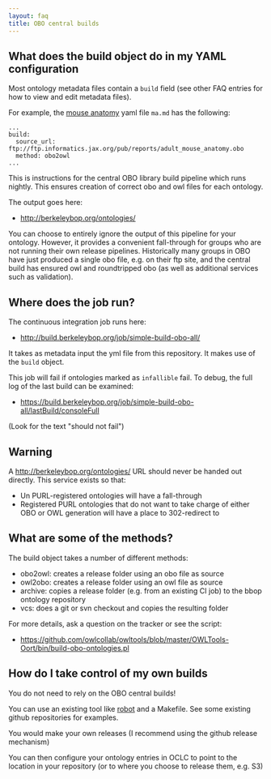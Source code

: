 ```yaml
---
layout: faq
title: OBO central builds
---
```


## What does the build object do in my YAML configuration

Most ontology metadata files contain a `build` field (see other FAQ
entries for how to view and edit metadata files).

For example, the [mouse anatomy](/ontology/ma.html) yaml file `ma.md` has the following:

```
...
build:
  source_url: ftp://ftp.informatics.jax.org/pub/reports/adult_mouse_anatomy.obo
  method: obo2owl
...
```

This is instructions for the central OBO library build pipeline which
runs nightly. This ensures creation of correct obo and owl files for
each ontology.

The output goes here:

 * http://berkeleybop.org/ontologies/

You can choose to entirely ignore the output of this pipeline for your
ontology. However, it provides a convenient fall-through for groups
who are not running their own release pipelines. Historically many
groups in OBO have just produced a single obo file, e.g. on their ftp
site, and the central build has ensured owl and roundtripped obo (as
well as additional services such as validation).

## Where does the job run?

The continuous integration job runs here:

 * http://build.berkeleybop.org/job/simple-build-obo-all/

It takes as metadata input the yml file from this repository. It makes
use of the `build` object.

This job will fail if ontologies marked as `infallible` fail. To debug, the full log of the last build can be examined:

 * https://build.berkeleybop.org/job/simple-build-obo-all/lastBuild/consoleFull

(Look for the text "should not fail")

## Warning

A  http://berkeleybop.org/ontologies/ URL should never be handed out directly. This service exists so that:

 * Un PURL-registered ontologies will have a fall-through
 * Registered PURL ontologies that do not want to take charge of either OBO or OWL generation will have a place to 302-redirect to

## What are some of the methods?

The build object takes a number of different methods:

 * obo2owl: creates a release folder using an obo file as source
 * owl2obo: creates a release folder using an owl file as source
 * archive: copies a release folder (e.g. from an existing CI job) to the bbop ontology repository
 * vcs: does a git or svn checkout and copies the resulting folder

For more details, ask a question on the tracker or see the script: 

 * https://github.com/owlcollab/owltools/blob/master/OWLTools-Oort/bin/build-obo-ontologies.pl

## How do I take control of my own builds

You do not need to rely on the OBO central builds!

You can use an existing tool like
[robot](https://github.com/ontodev/robot/) and a Makefile. See some
existing github repositories for examples.

You would make your own releases (I recommend using the github release mechanism)

You can then configure your ontology entries in OCLC to point to the
location in your repository (or to where you choose to release them, e.g. S3)
